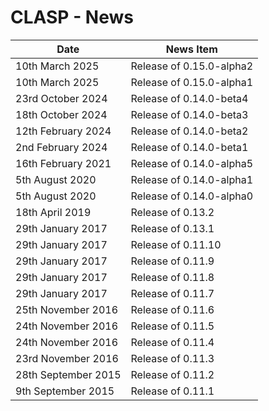 # CLASP - News <!-- omit in toc -->

| Date                  | News Item                                     |
| --------------------- | --------------------------------------------- |
| 10th March 2025       | Release of 0.15.0-alpha2                      |
| 10th March 2025       | Release of 0.15.0-alpha1                      |
| 23rd October 2024     | Release of 0.14.0-beta4                       |
| 18th October 2024     | Release of 0.14.0-beta3                       |
| 12th February 2024    | Release of 0.14.0-beta2                       |
| 2nd February 2024     | Release of 0.14.0-beta1                       |
| 16th February 2021    | Release of 0.14.0-alpha5                      |
| 5th August 2020       | Release of 0.14.0-alpha1                      |
| 5th August 2020       | Release of 0.14.0-alpha0                      |
| 18th April 2019       | Release of 0.13.2                             |
| 29th January 2017     | Release of 0.13.1                             |
| 29th January 2017     | Release of 0.11.10                            |
| 29th January 2017     | Release of 0.11.9                             |
| 29th January 2017     | Release of 0.11.8                             |
| 29th January 2017     | Release of 0.11.7                             |
| 25th November 2016    | Release of 0.11.6                             |
| 24th November 2016    | Release of 0.11.5                             |
| 24th November 2016    | Release of 0.11.4                             |
| 23rd November 2016    | Release of 0.11.3                             |
| 28th September 2015   | Release of 0.11.2                             |
| 9th September 2015    | Release of 0.11.1                             |


<!-- ########################### end of file ########################### -->

